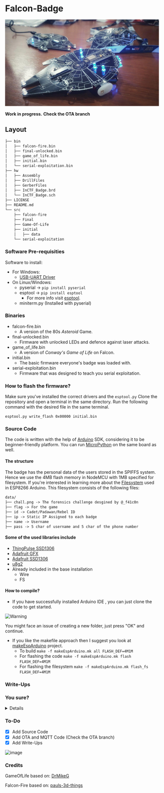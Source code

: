 # Falcon-Badge
![image](final_look.png)

**Work in progress.**
**Check the OTA branch**

## Layout
```
├── bin
│   ├── falcon-fire.bin
│   ├── final-unlocked.bin
│   ├── game_of_life.bin
│   ├── initial.bin
│   └── serial-exploitation.bin
├── hw
│   ├── Assembly
│   ├── DrillFiles
│   ├── GerberFiles
│   ├── InCTF_Badge.brd
│   └── InCTF_Badge.sch
├── LICENSE
├── README.md
└── src
    ├── falcon-fire
    ├── Final
    ├── Game-Of-Life
    ├── initial
    │   ├── data
    └── serial-exploitation
```
### Software Pre-requisities
Software to install:
* For Windows:
    * [USB-UART Driver](https://www.silabs.com/products/development-tools/software/usb-to-uart-bridge-vcp-drivers)
* On Linux/Windows:
    * pyserial -> ```pip install pyserial```
    * esptool -> ```pip install esptool```
        * For more info visit [esptool](https://github.com/espressif/esptool).
    * miniterm.py (Installed with pyserial)

### Binaries

* falcon-fire.bin
    * A version of the 80s *Asteroid* Game.
* final-unlocked.bin
    * Firmware with unlocked LEDs and defence against laser attacks.
* game_of_life.bin
    * A version of *Conway's Game of Life* on Falcon.
* initial.bin
    * The basic firmware everyone's badge was loaded with.
* serial-exploitation.bin
    * Firmware that was designed to teach you serial exploitation.


### How to flash the firmware?

Make sure you've installed the correct drivers and the ```esptool.py```
Clone the repository and open a terminal in the same directory.
Run the following command with the desired file in the same terminal.
```
esptool.py write_flash 0x00000 initial.bin
```
### Source Code
The code is written with the help of [Arduino](https://github.com/esp8266/Arduino) SDK, considering it to be beginner-friendly platform. You can run [MicroPython](https://docs.micropython.org/en/latest/esp8266/tutorial/intro.html) on the same board as well.
#### The structure
The badge has the personal data of the users stored in the SPIFFS system. Hence we use the 4MB flash memory in NodeMCU with 1MB specified for filesystem.
If you're interested in learning more about the [Filesystem](https://arduino-esp8266.readthedocs.io/en/latest/filesystem.html) used in ESP8266 Arduino. 
This filesystem consists of the following files:
```
data/
├── chall.png -> The forensics challenge desgined by @_f41c0n
├── flag -> For the game 
├── id -> Cadet/Padawan/Rebel ID
├── ip -> Static IP Assigned to each badge
├── name -> Username
├── pass -> 5 char of username and 5 char of the phone number

```
#### Some of the used libraries include
* [ThingPulse SSD1306](https://github.com/ThingPulse/esp8266-oled-ssd1306)
* [Adafruit GFX](https://github.com/adafruit/Adafruit-GFX-Library)
* [Adafruit SSD1306](https://github.com/adafruit/Adafruit_SSD1306)
* [u8g2](https://github.com/olikraus/u8g2)
* Already included in the base installation
    * Wire
    * FS
#### How to compile? 
* If you have successfully installed Arduino IDE , you can just clone the code to get started.

![Warning](https://i.ibb.co/0JGRqHv/error.png)

You might face an issue of creating a new folder, just press "OK" and continue.
* If you like the makefile approach then I suggest you look at [makeEspArduino](https://github.com/plerup/makeEspArduino) project.
    * To build 
        ```make -f makeEspArduino.mk all FLASH_DEF=4M1M```
    * For flashing the code 
        ```make -f makeEspArduino.mk flash FLASH_DEF=4M1M```
    * For flashing the filesystem 
        ```make -f makeEspArduino.mk flash_fs FLASH_DEF=4M1M```
        
### Write-Ups 
<h3>You sure?</h3><details>

## Web Challenge
`?id=100` gives the correct flag

## Image Challenge
There is a base64 text appended to the image. Extracting and decoding it will give a table of 8 columns representing the 8 bits of each character.
Extract the binary data and decode it to get the flag.

## Serial Exploitation
The challenge starts with a login screen and on choosing the login option requires you to enter a randomly generated OTP. On analysis we can see that the LDR which is connected to the analog pin of the NodeMCU is used as the random seed for generating pseudo-random values. 

If we short the analog pin with the VCC the random seed value will remain constant and so the pattern of generated OTP will remain constant. So by using a sample code to generate the OTP pattern or by brute-force you can login to the system.

Once you login, you will get an option to read data from the board. You only have permission to read a maximum of 50 characters. But the array from which you are reading data is a byte array of size 260. The input given is to a signed 8 bit variable and the program first checks if the value is greater less than 50. After the initial condition is passed the value is moved to an unsigned 8 bit variable and then that many number of characters from the array is printed. So if we enter a negative number like ‘-1’ it will bypass the initial check and when the value is moved to the unsigned variable -1 becomes 255 and we can read 255 characters from the array. The flag is stored from the 188th index so the output we get by giving -1 as the input will contain the flag!

FLAG : falcon{y0u_3xtr4ct3d_th3_s3ctr3t_d4t4}
</details>

### To-Do

* [x] Add Source Code
* [x] Add OTA and MQTT Code (Check the OTA branch)
* [x] Add Write-Ups

![image](PCB_board.png)

### Credits

GameOfLife based on: [DrMikeG](https://raw.githubusercontent.com/DrMikeG/Conway/master/GameOfLife/GameOfLife.ino)

Falcon-Fire based on: [pauls-3d-things](https://github.com/pauls-3d-things/arduino-space-hopper)
